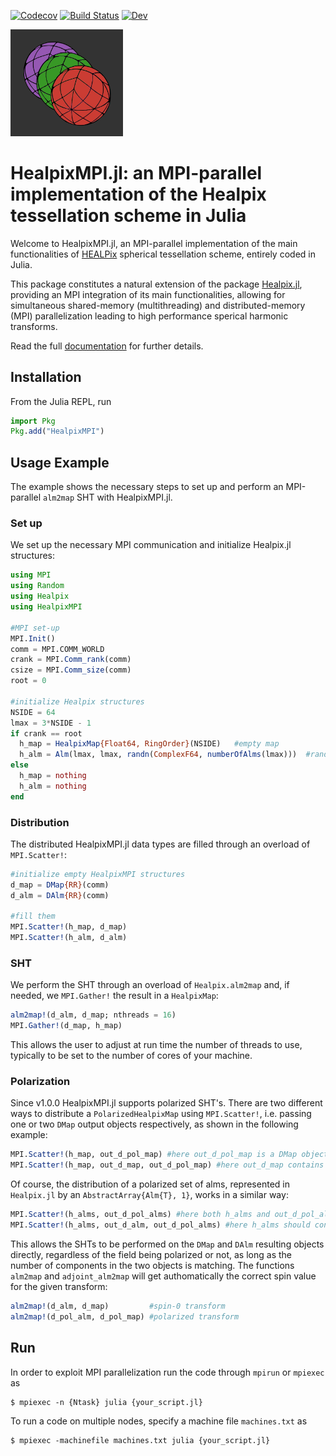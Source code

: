 [![Codecov](https://codecov.io/gh/LeeoBianchi/HealpixMPI.jl/branch/main/graph/badge.svg)](https://codecov.io/gh/LeeoBianchi/HealpixMPI.jl)
[![Build Status](https://github.com/LeeoBianchi/HealpixMPI.jl/workflows/Unit%20tests/badge.svg)](https://github.com/LeeoBianchi/HealpixMPI.jl/actions/workflows/UnitTest.yml)
[![Dev](https://img.shields.io/badge/docs-dev-blue.svg)](https://leeobianchi.github.io/HealpixMPI.jl/dev/)

<img src="docs/src/assets/logo.png" width="180">

# HealpixMPI.jl: an MPI-parallel implementation of the Healpix tessellation scheme in Julia

Welcome to HealpixMPI.jl, an MPI-parallel implementation of the main functionalities of [HEALPix](https://healpix.sourceforge.io/) spherical tessellation scheme, entirely coded in Julia.

This package constitutes a natural extension of the package [Healpix.jl](https://github.com/ziotom78/Healpix.jl), providing an MPI integration of its main functionalities, allowing for simultaneous shared-memory (multithreading) and distributed-memory (MPI) parallelization leading to high performance sperical harmonic transforms.

Read the full [documentation](https://leeobianchi.github.io/HealpixMPI.jl/dev) for further details.

## Installation

From the Julia REPL, run

````julia
import Pkg
Pkg.add("HealpixMPI")
````

## Usage Example

The example shows the necessary steps to set up and perform an MPI-parallel `alm2map` SHT with HealpixMPI.jl.

### Set up

We set up the necessary MPI communication and initialize Healpix.jl structures:
````julia
using MPI
using Random
using Healpix
using HealpixMPI

#MPI set-up
MPI.Init()
comm = MPI.COMM_WORLD
crank = MPI.Comm_rank(comm)
csize = MPI.Comm_size(comm)
root = 0

#initialize Healpix structures
NSIDE = 64
lmax = 3*NSIDE - 1
if crank == root
  h_map = HealpixMap{Float64, RingOrder}(NSIDE)   #empty map
  h_alm = Alm(lmax, lmax, randn(ComplexF64, numberOfAlms(lmax)))  #random alm
else
  h_map = nothing
  h_alm = nothing
end
````

### Distribution

The distributed HealpixMPI.jl data types are filled through an overload of `MPI.Scatter!`:
````julia
#initialize empty HealpixMPI structures 
d_map = DMap{RR}(comm)
d_alm = DAlm{RR}(comm)

#fill them
MPI.Scatter!(h_map, d_map)
MPI.Scatter!(h_alm, d_alm)
````

### SHT

We perform the SHT through an overload of `Healpix.alm2map` and, if needed, we `MPI.Gather!` the result in a `HealpixMap`:

````julia
alm2map!(d_alm, d_map; nthreads = 16)
MPI.Gather!(d_map, h_map)
````

This allows the user to adjust at run time the number of threads to use, typically to be set to the number of cores of your machine.

### Polarization

Since v1.0.0 HealpixMPI.jl supports polarized SHT's.
There are two different ways to distribute a `PolarizedHealpixMap` using `MPI.Scatter!`, i.e. passing one or two `DMap` output objects respectively, as shown in the following example:
````julia
MPI.Scatter!(h_map, out_d_pol_map) #here out_d_pol_map is a DMap object containing only the Q and U components of the input h_map
MPI.Scatter!(h_map, out_d_map, out_d_pol_map) #here out_d_map contains the I component, while out_d_pol_map Q and U 
````

Of course, the distribution of a polarized set of alms, represented in `Healpix.jl` by an `AbstractArray{Alm{T}, 1}`, works in a similar way: 
````julia
MPI.Scatter!(h_alms, out_d_pol_alms) #here both h_alms and out_d_pol_alms should only contain the E and B components
MPI.Scatter!(h_alms, out_d_alm, out_d_pol_alms) #here h_alms should contain [T,E,B], shared by out_d_alm (T) and out_d_pol_alm (E and B)
````

This allows the SHTs to be performed on the `DMap` and `DAlm` resulting objects directly, regardless of the field being polarized or not, as long as the number of components in the two objects is matching.
The functions `alm2map` and `adjoint_alm2map` will get authomatically the correct spin value for the given transform:
````julia
alm2map!(d_alm, d_map)         #spin-0 transform
alm2map!(d_pol_alm, d_pol_map) #polarized transform
````

## Run

In order to exploit MPI parallelization run the code through `mpirun` or `mpiexec` as
````shell
$ mpiexec -n {Ntask} julia {your_script.jl}
````

To run a code on multiple nodes, specify a machine file `machines.txt` as
````shell
$ mpiexec -machinefile machines.txt julia {your_script.jl}
````
